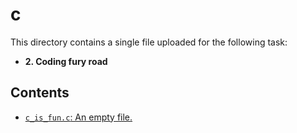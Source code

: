 # c

This directory contains a single file uploaded for the following task:
* **2. Coding fury road**

## Contents
* [`c_is_fun.c`: An empty file.](./c_is_fun.c)
